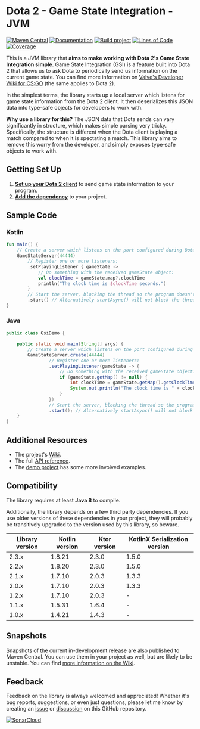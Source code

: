 # Dota 2 - Game State Integration - JVM

[![Maven Central](https://maven-badges.herokuapp.com/maven-central/com.github.mrbean355/dota2-gsi/badge.png)](https://search.maven.org/artifact/com.github.mrbean355/dota2-gsi)
[![Documentation](https://img.shields.io/badge/KDoc-GitHub%20Pages-B125EA)](https://mrbean355.github.io/dota2-gsi)
[![Build project](https://github.com/MrBean355/dota2-gsi/actions/workflows/build-project.yml/badge.svg?branch=main)](https://github.com/MrBean355/dota2-gsi/actions/workflows/build-project.yml)
[![Lines of Code](https://sonarcloud.io/api/project_badges/measure?project=MrBean355_dota2-gsi&metric=ncloc)](https://sonarcloud.io/summary/new_code?id=MrBean355_dota2-gsi)
[![Coverage](https://sonarcloud.io/api/project_badges/measure?project=MrBean355_dota2-gsi&metric=coverage)](https://sonarcloud.io/summary/new_code?id=MrBean355_dota2-gsi)

This is a JVM library that **aims to make working with Dota 2's Game State Integration simple**. Game State
Integration (GSI) is a feature built into Dota 2 that allows us to ask Dota to periodically send us information on the
current game state. You can find more information
on [Valve's Developer Wiki for CS:GO](https://developer.valvesoftware.com/wiki/Counter-Strike:_Global_Offensive_Game_State_Integration)
(the same applies to Dota 2).

In the simplest terms, the library starts up a local server which listens for game state information from the Dota 2
client. It then deserializes this JSON data into type-safe objects for developers to work with.

**Why use a library for this?** The JSON data that Dota sends can vary significantly in structure, which makes simple
parsing very tricky. Specifically, the structure is different when the Dota client is playing a match compared to when
it is spectating a match. This library aims to remove this worry from the developer, and simply exposes type-safe
objects to work with.

## Getting Set Up

1. [**Set up your Dota 2 client**](https://github.com/MrBean355/dota2-gsi/wiki/Dota-2-Setup) to send game state
   information to your program.
2. [**Add the dependency**](https://github.com/MrBean355/dota2-gsi/wiki/Library-Guide#add-the-dependency) to your
   project.

## Sample Code

### Kotlin

```kotlin
fun main() {
    // Create a server which listens on the port configured during Dota setup:
    GameStateServer(44444)
        // Register one or more listeners: 
        .setPlayingListener { gameState ->
            // Do something with the received gameState object:
            val clockTime = gameState.map?.clockTime
            println("The clock time is $clockTime seconds.")
        }
        // Start the server, blocking the thread so the program doesn't immediately exit:
        .start() // Alternatively startAsync() will not block the thread.
}
```

### Java

```java
public class GsiDemo {

    public static void main(String[] args) {
        // Create a server which listens on the port configured during Dota setup:
        GameStateServer.create(44444)
                // Register one or more listeners: 
                .setPlayingListener(gameState -> {
                    // Do something with the received gameState object:
                    if (gameState.getMap() != null) {
                        int clockTime = gameState.getMap().getClockTime();
                        System.out.println("The clock time is " + clockTime + " seconds.");
                    }
                })
                // Start the server, blocking the thread so the program doesn't immediately exit:
                .start(); // Alternatively startAsync() will not block the thread.
    }
}
```

## Additional Resources

- The project's [Wiki](https://github.com/MrBean355/dota2-gsi/wiki).
- The full [API reference](https://mrbean355.github.io/dota2-gsi).
- The
  [demo project](https://github.com/MrBean355/dota2-gsi/tree/main/demo/src/main/java/com/github/mrbean355/dota2/demo)
  has some more involved examples.

## Compatibility

The library requires at least **Java 8** to compile.

Additionally, the library depends on a few third party dependencies. If you use older versions of these dependencies in
your project, they will probably be transitively upgraded to the version used by this library, so beware.

| Library version | Kotlin version | Ktor version | KotlinX Serialization version |
|-----------------|----------------|--------------|-------------------------------|
| 2.3.x           | 1.8.21         | 2.3.0        | 1.5.0                         |
| 2.2.x           | 1.8.20         | 2.3.0        | 1.5.0                         |
| 2.1.x           | 1.7.10         | 2.0.3        | 1.3.3                         |
| 2.0.x           | 1.7.10         | 2.0.3        | 1.3.3                         |
| 1.2.x           | 1.7.10         | 2.0.3        | -                             |
| 1.1.x           | 1.5.31         | 1.6.4        | -                             |
| 1.0.x           | 1.4.21         | 1.4.3        | -                             |

## Snapshots

Snapshots of the current in-development release are also published to Maven Central. You can use them in your project as
well, but are likely to be unstable. You can find
[more information on the Wiki](https://github.com/MrBean355/dota2-gsi/wiki/Library-Guide#snapshots).

## Feedback

Feedback on the library is always welcomed and appreciated! Whether it's bug reports, suggestions, or even just
questions, please let me know by creating an [issue](https://github.com/MrBean355/dota2-gsi/issues) or
[discussion](https://github.com/MrBean355/dota2-gsi/discussions) on this GitHub repository.

[![SonarCloud](https://sonarcloud.io/images/project_badges/sonarcloud-white.svg)](https://sonarcloud.io/summary/new_code?id=MrBean355_dota2-gsi)

